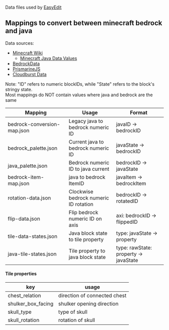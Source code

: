 Data files used by [EasyEdit](https://github.com/platz1de/EasyEdit)

## Mappings to convert between minecraft bedrock and java

Data sources:

- [Minecraft Wiki](https://minecraft.fandom.com/)
    - [Minecraft Java Data Values](https://minecraft.fandom.com/wiki/Java_Edition_data_values/Pre-flattening)
- [BedrockData](https://github.com/pmmp/BedrockData/)
- [PrismarineJS](https://github.com/PrismarineJS/minecraft-data/)
- [Cloudburst Data](https://github.com/CloudburstMC/Data/)

Note: "ID" refers to numeric blockIDs, while "State" refers to the block's stringy state. <br>
Most mappings do NOT contain values where java and bedrock are the same

| Mapping                     | Usage                                 | Format                                |
|-----------------------------|---------------------------------------|---------------------------------------|
| bedrock-conversion-map.json | Legacy java to bedrock numeric ID     | javaID -> bedrockID                   |
| bedrock_palette.json        | Current java to bedrock numeric ID    | javaState -> bedrockID                |
| java_palette.json           | Bedrock numeric ID to java current    | bedrockID -> javaState                |
| bedrock-item-map.json       | java to bedrock ItemID                | javaItem -> bedrockItem               |
| rotation-data.json          | Clockwise bedrock numeric ID rotation | bedrockID -> rotatedID                |
| flip-data.json              | Flip bedrock numeric ID on axis       | axi: bedrockID -> flippedID           |
| tile-data-states.json       | Java block state to tile property     | type: javaState -> property           |
| java-tile-states.json       | Tile property to java block state     | type: rawState: property -> javaState |

#### Tile properties

| key                | usage                        |
|--------------------|------------------------------|
| chest_relation     | direction of connected chest |
| shulker_box_facing | shulker opening direction    |
| skull_type         | type of skull                |
| skull_rotation     | rotation of skull            |